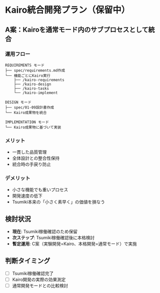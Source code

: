 # Kairo統合開発プラン（保留中）

## A案：Kairoを通常モード内のサブプロセスとして統合

### 運用フロー
```
REQUIREMENTS モード
├── spec/requirements.md作成
└── 機能ごとにKairo実行
    ├── /kairo-requirements
    ├── /kairo-design  
    ├── /kairo-tasks
    └── /kairo-implement

DESIGN モード
├── spec/01-09設計書作成
└── Kairo成果物を統合

IMPLEMENTATION モード
└── Kairo成果物に基づいて実装
```

### メリット
- 一貫した品質管理
- 全体設計との整合性保持
- 統合時の手戻り防止

### デメリット
- 小さな機能でも重いプロセス
- 開発速度の低下
- Tsumiki本来の「小さく素早く」の価値を損なう

## 検討状況
- **現在**: Tsumiki稼働確認のため保留
- **次ステップ**: Tsumiki稼働確認後に本格検討
- **暫定運用**: C案（実験開発=Kairo、本格開発=通常モード）で実施

## 判断タイミング
- [ ] Tsumiki稼働確認完了
- [ ] Kairo開発の実際の効果測定
- [ ] 通常開発モードとの比較検討